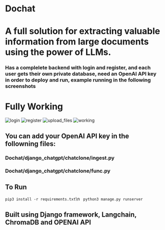 # Dochat
# A full solution for extracting valuable information from large documents using the power of LLMs.
### Has a complelete backend with login and register, and each user gets their own private database, need an OpenAI API key in order to deploy and run, example running in the following screenshots
# Fully Working
![login](https://github.com/AmoghKondapalli/Dochat/assets/90903421/a54b0dcb-b343-4aa0-99c0-59e43f5f75d9)
![register](https://github.com/AmoghKondapalli/Dochat/assets/90903421/f83b6c01-6954-4b9c-9026-462d276eb029)
![upload_files](https://github.com/AmoghKondapalli/Dochat/assets/90903421/24ea3af0-9797-4ed6-86a9-3ef06ab38d73)
![working](https://github.com/AmoghKondapalli/Dochat/assets/90903421/ff62659d-b284-481a-afe5-666bb10d16cf)
## You can add your OpenAI API key in the followning files:
### Dochat/django_chatgpt/chatclone/ingest.py
### Dochat/django_chatgpt/chatclone/func.py
## To Run
```pip3 install -r requirements.txt```\n
``` python3 manage.py runserver```
## Built using Django framework, Langchain, ChromaDB and OPENAI API
